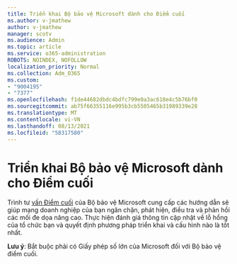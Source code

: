 ```yaml
---
title: Triển khai Bộ bảo vệ Microsoft dành cho Điểm cuối
ms.author: v-jmathew
author: v-jmathew
manager: scotv
ms.audience: Admin
ms.topic: article
ms.service: o365-administration
ROBOTS: NOINDEX, NOFOLLOW
localization_priority: Normal
ms.collection: Adm_O365
ms.custom:
- "9004195"
- "7377"
ms.openlocfilehash: f1de44682dbdc4bdfc799e0a3ac618e4c5b76bf0
ms.sourcegitcommit: ab75f66355116e995b3cb5505465b31989339e28
ms.translationtype: MT
ms.contentlocale: vi-VN
ms.lasthandoff: 08/13/2021
ms.locfileid: "58317580"
---
```

# <a name="deploy-microsoft-defender-for-endpoint"></a>Triển khai Bộ bảo vệ Microsoft dành cho Điểm cuối

Trình tư [vấn Điểm cuối](https://go.microsoft.com/fwlink/?linkid=2146241) của Bộ bảo vệ Microsoft cung cấp các hướng dẫn sẽ giúp mạng doanh nghiệp của bạn ngăn chặn, phát hiện, điều tra và phản hồi các mối đe dọa nâng cao. Thực hiện đánh giá thông tin cập nhật về lỗ hổng của tổ chức bạn và quyết định phương pháp triển khai và cấu hình nào là tốt nhất.

**Lưu ý**: Bắt buộc phải có Giấy phép số lớn của Microsoft đối với Bộ bảo vệ điểm cuối.
